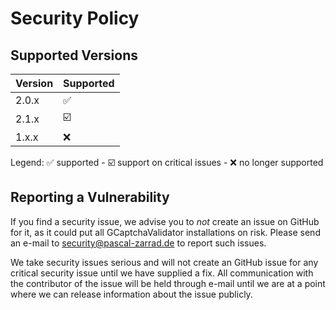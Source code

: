 # Security Policy

## Supported Versions

| Version | Supported          |
| ------- | ------------------ |
| 2.0.x   | :white_check_mark:|
| 2.1.x  | :ballot_box_with_check: |
| 1.x.x   | :x:                |

Legend: :white_check_mark: supported - :ballot_box_with_check: support on critical issues - :x: no longer supported

## Reporting a Vulnerability

If you find a security issue, we advise you to _not_ create an issue on GitHub for it, as 
it could put all GCaptchaValidator installations on risk. 
Please send an e-mail to [security@pascal-zarrad.de](mailto:security@pascal-zarrad.de) to report such issues.

We take security issues serious and will not create an GitHub issue for any critical security issue 
until we have supplied a fix. All communication with the contributor of the issue will be held through e-mail
until we are at a point where we can release information about the issue publicly.
